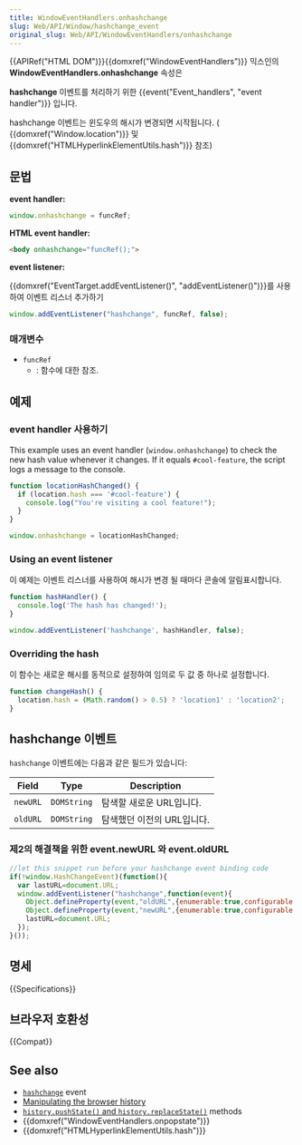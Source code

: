 ```yaml
---
title: WindowEventHandlers.onhashchange
slug: Web/API/Window/hashchange_event
original_slug: Web/API/WindowEventHandlers/onhashchange
---
```

{{APIRef("HTML DOM")}}{{domxref("WindowEventHandlers")}} 믹스인의 **WindowEventHandlers.onhashchange** 속성은

**hashchange** 이벤트를 처리하기 위한 {{event("Event_handlers", "event handler")}} 입니다.

hashchange 이벤트는 윈도우의 해시가 변경되면 시작됩니다. ( {{domxref("Window.location")}} 및 {{domxref("HTMLHyperlinkElementUtils.hash")}} 참조)

## 문법

**event handler:**

```js
window.onhashchange = funcRef;
```

**HTML event handler:**

```html
<body onhashchange="funcRef();">
```

**event listener:**

{{domxref("EventTarget.addEventListener()", "addEventListener()")}}를 사용하여 이벤트 리스너 추가하기

```js
window.addEventListener("hashchange", funcRef, false);
```

### 매개변수

- `funcRef`
  - : 함수에 대한 참조.

## 예제

### event handler 사용하기

This example uses an event handler (`window.onhashchange`) to check the new hash value whenever it changes. If it equals `#cool-feature`, the script logs a message to the console.

```js
function locationHashChanged() {
  if (location.hash === '#cool-feature') {
    console.log("You're visiting a cool feature!");
  }
}

window.onhashchange = locationHashChanged;
```

### Using an event listener

이 예제는 이벤트 리스너를 사용하여 해시가 변경 될 때마다 콘솔에 알림표시합니다.

```js
function hashHandler() {
  console.log('The hash has changed!');
}

window.addEventListener('hashchange', hashHandler, false);
```

### Overriding the hash

이 함수는 새로운 해시를 동적으로 설정하여 임의로 두 값 중 하나로 설정합니다.

```js
function changeHash() {
  location.hash = (Math.random() > 0.5) ? 'location1' : 'location2';
}
```

## hashchange 이벤트

`hashchange` 이벤트에는 다음과 같은 필드가 있습니다:

| Field    | Type        | Description             |
| -------- | ----------- | ----------------------- |
| `newURL` | `DOMString` | 탐색할 새로운 URL입니다.   |
| `oldURL` | `DOMString` | 탐색했던 이전의 URL입니다. |

### 제2의 해결책을 위한 event.newURL 와 event.oldURL

```js
//let this snippet run before your hashchange event binding code
if(!window.HashChangeEvent)(function(){
  var lastURL=document.URL;
  window.addEventListener("hashchange",function(event){
    Object.defineProperty(event,"oldURL",{enumerable:true,configurable:true,value:lastURL});
    Object.defineProperty(event,"newURL",{enumerable:true,configurable:true,value:document.URL});
    lastURL=document.URL;
  });
}());
```

## 명세

{{Specifications}}

## 브라우저 호환성

{{Compat}}

## See also

- [`hashchange`](/en-US/docs/Web/API/Window/hashchange_event) event
- [Manipulating the browser history](/ko/docs/DOM/Manipulating_the_browser_history)
- [`history.pushState()` and `history.replaceState()`](/ko/docs/DOM/window.history) methods
- {{domxref("WindowEventHandlers.onpopstate")}}
- {{domxref("HTMLHyperlinkElementUtils.hash")}}
